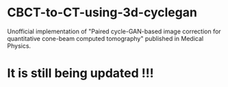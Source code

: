 # CBCT-to-CT-using-3d-cyclegan
Unofficial implementation of "Paired cycle-GAN-based image correction for quantitative cone-beam computed tomography" published in Medical Physics.
# It is still being updated !!!
